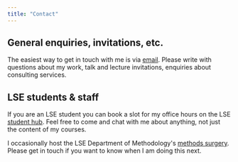 ```yaml
---
title: "Contact"
---
```


## General enquiries, invitations, etc.

The easiest way to get in touch with me is via [email](mailto:i.deschenaux@lse.ac.uk). Please write with questions about my work, talk and lecture invitations, enquiries about consulting services.

## LSE students & staff

If you are an LSE student you can book a slot for my office hours on the LSE [student hub](https://studenthub.lse.ac.uk/). Feel free to come and chat with me about anything, not just the content of my courses.

I occasionally host the LSE Department of Methodology's [methods surgery](https://www.lse.ac.uk/Methodology/Methods-Surgery/Methods-surgery). Please get in touch if you want to know when I am doing this next.
